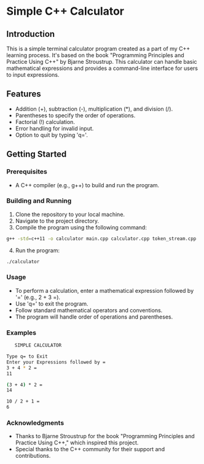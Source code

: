 # Simple C++ Calculator

## Introduction

This is a simple terminal calculator program created as a part of my C++ learning process. It's based on the book "Programming Principles and Practice Using C++" by Bjarne Stroustrup. This calculator can handle basic mathematical expressions and provides a command-line interface for users to input expressions.

## Features

- Addition (+), subtraction (-), multiplication (*), and division (/).
- Parentheses to specify the order of operations.
- Factorial (!) calculation.
- Error handling for invalid input.
- Option to quit by typing 'q='.

## Getting Started

### Prerequisites

- A C++ compiler (e.g., g++) to build and run the program.

### Building and Running

1. Clone the repository to your local machine.
2. Navigate to the project directory.
3. Compile the program using the following command:
``` bash
g++ -std=c++11 -o calculator main.cpp calculator.cpp token_stream.cpp
```
4. Run the program:
```bash
./calculator
```


### Usage

- To perform a calculation, enter a mathematical expression followed by '=' (e.g., 2 + 3 =).
- Use 'q=' to exit the program.
- Follow standard mathematical operators and conventions.
- The program will handle order of operations and parentheses.

### Examples

```bash
   SIMPLE CALCULATOR

Type q= to Exit
Enter your Expressions followed by =
3 + 4 * 2 =
11

(3 + 4) * 2 =
14

10 / 2 + 1 =
6
```


### Acknowledgments
- Thanks to Bjarne Stroustrup for the book "Programming Principles and Practice Using C++," which inspired this project.
- Special thanks to the C++ community for their support and contributions.
